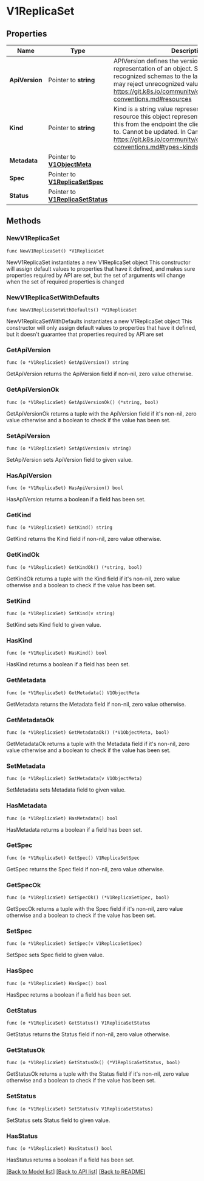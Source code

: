 # V1ReplicaSet

## Properties

Name | Type | Description | Notes
------------ | ------------- | ------------- | -------------
**ApiVersion** | Pointer to **string** | APIVersion defines the versioned schema of this representation of an object. Servers should convert recognized schemas to the latest internal value, and may reject unrecognized values. More info: https://git.k8s.io/community/contributors/devel/api-conventions.md#resources | [optional] 
**Kind** | Pointer to **string** | Kind is a string value representing the REST resource this object represents. Servers may infer this from the endpoint the client submits requests to. Cannot be updated. In CamelCase. More info: https://git.k8s.io/community/contributors/devel/api-conventions.md#types-kinds | [optional] 
**Metadata** | Pointer to [**V1ObjectMeta**](V1ObjectMeta.md) |  | [optional] 
**Spec** | Pointer to [**V1ReplicaSetSpec**](V1ReplicaSetSpec.md) |  | [optional] 
**Status** | Pointer to [**V1ReplicaSetStatus**](V1ReplicaSetStatus.md) |  | [optional] 

## Methods

### NewV1ReplicaSet

`func NewV1ReplicaSet() *V1ReplicaSet`

NewV1ReplicaSet instantiates a new V1ReplicaSet object
This constructor will assign default values to properties that have it defined,
and makes sure properties required by API are set, but the set of arguments
will change when the set of required properties is changed

### NewV1ReplicaSetWithDefaults

`func NewV1ReplicaSetWithDefaults() *V1ReplicaSet`

NewV1ReplicaSetWithDefaults instantiates a new V1ReplicaSet object
This constructor will only assign default values to properties that have it defined,
but it doesn't guarantee that properties required by API are set

### GetApiVersion

`func (o *V1ReplicaSet) GetApiVersion() string`

GetApiVersion returns the ApiVersion field if non-nil, zero value otherwise.

### GetApiVersionOk

`func (o *V1ReplicaSet) GetApiVersionOk() (*string, bool)`

GetApiVersionOk returns a tuple with the ApiVersion field if it's non-nil, zero value otherwise
and a boolean to check if the value has been set.

### SetApiVersion

`func (o *V1ReplicaSet) SetApiVersion(v string)`

SetApiVersion sets ApiVersion field to given value.

### HasApiVersion

`func (o *V1ReplicaSet) HasApiVersion() bool`

HasApiVersion returns a boolean if a field has been set.

### GetKind

`func (o *V1ReplicaSet) GetKind() string`

GetKind returns the Kind field if non-nil, zero value otherwise.

### GetKindOk

`func (o *V1ReplicaSet) GetKindOk() (*string, bool)`

GetKindOk returns a tuple with the Kind field if it's non-nil, zero value otherwise
and a boolean to check if the value has been set.

### SetKind

`func (o *V1ReplicaSet) SetKind(v string)`

SetKind sets Kind field to given value.

### HasKind

`func (o *V1ReplicaSet) HasKind() bool`

HasKind returns a boolean if a field has been set.

### GetMetadata

`func (o *V1ReplicaSet) GetMetadata() V1ObjectMeta`

GetMetadata returns the Metadata field if non-nil, zero value otherwise.

### GetMetadataOk

`func (o *V1ReplicaSet) GetMetadataOk() (*V1ObjectMeta, bool)`

GetMetadataOk returns a tuple with the Metadata field if it's non-nil, zero value otherwise
and a boolean to check if the value has been set.

### SetMetadata

`func (o *V1ReplicaSet) SetMetadata(v V1ObjectMeta)`

SetMetadata sets Metadata field to given value.

### HasMetadata

`func (o *V1ReplicaSet) HasMetadata() bool`

HasMetadata returns a boolean if a field has been set.

### GetSpec

`func (o *V1ReplicaSet) GetSpec() V1ReplicaSetSpec`

GetSpec returns the Spec field if non-nil, zero value otherwise.

### GetSpecOk

`func (o *V1ReplicaSet) GetSpecOk() (*V1ReplicaSetSpec, bool)`

GetSpecOk returns a tuple with the Spec field if it's non-nil, zero value otherwise
and a boolean to check if the value has been set.

### SetSpec

`func (o *V1ReplicaSet) SetSpec(v V1ReplicaSetSpec)`

SetSpec sets Spec field to given value.

### HasSpec

`func (o *V1ReplicaSet) HasSpec() bool`

HasSpec returns a boolean if a field has been set.

### GetStatus

`func (o *V1ReplicaSet) GetStatus() V1ReplicaSetStatus`

GetStatus returns the Status field if non-nil, zero value otherwise.

### GetStatusOk

`func (o *V1ReplicaSet) GetStatusOk() (*V1ReplicaSetStatus, bool)`

GetStatusOk returns a tuple with the Status field if it's non-nil, zero value otherwise
and a boolean to check if the value has been set.

### SetStatus

`func (o *V1ReplicaSet) SetStatus(v V1ReplicaSetStatus)`

SetStatus sets Status field to given value.

### HasStatus

`func (o *V1ReplicaSet) HasStatus() bool`

HasStatus returns a boolean if a field has been set.


[[Back to Model list]](../README.md#documentation-for-models) [[Back to API list]](../README.md#documentation-for-api-endpoints) [[Back to README]](../README.md)


